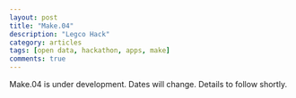 ```yaml
---
layout: post
title: "Make.04"
description: "Legco Hack"
category: articles
tags: [open data, hackathon, apps, make]
comments: true
---
```


Make.04 is under development. Dates will change. Details to follow shortly.
